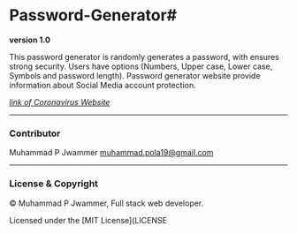 # Password-Generator#

**version 1.0**

This password generator is randomly generates a password, with ensures strong security.
Users have options (Numbers, Upper case, Lower case, Symbols and password length).
Password generator website provide information about Social Media account protection.

*[link of Coronavirus Website](http://passwordgenerator2.cf/)*

--- 

### Contributor ###

Muhammad P Jwammer <muhammad.pola19@gmail.com>

---

### License & Copyright ###

© Muhammad P Jwammer, Full stack web developer.

Licensed under the [MIT License](LICENSE




